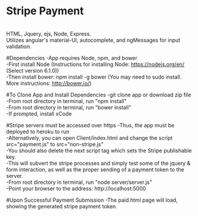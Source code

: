 # Stripe Payment
<br />
HTML, Jquery, ejs, Node, Express. <br />
Utilizes angular's material-UI, autocomplete, and ngMessages for input validation. <br />

#Dependencies
-App requires Node, npm, and bower <br />
-First install Node (Instructions for installing Node: https://nodejs.org/en/ (Select version 6.1.0))<br />
-Then install bower: npm install -g bower (You may need to sudo install. More instructions: http://bower.io/) <br />

#To Clone App and Install Dependencies
-git clone app or download zip file <br />
-From root directory in terminal, run "npm install" <br />
-From root directory in terminal, run "bower install" <br />
-If prompted, install xCode <br />

#Stripe servers must be accessed over https
-Thus, the app must be deployed to heroku to run<br />
-Alternatively, you can open Client/index.html and change the script src="payment.js" to src="non-stripe.js"<br />
-You should also delete the next script tag which sets the Stripe publishable key. <br />
-This will subvert the stripe processes and simply test some of the jquery & form interaction, as well as the proper sending of a payment token to the server. <br />
-From root directory in terminal, run "node server/server.js" <br />
-Point your browser to the address: http://localhost:5000 <br />

#Upon Successful Payment Submission
-The paid.html page will load, showing the generated stripe payment token.

